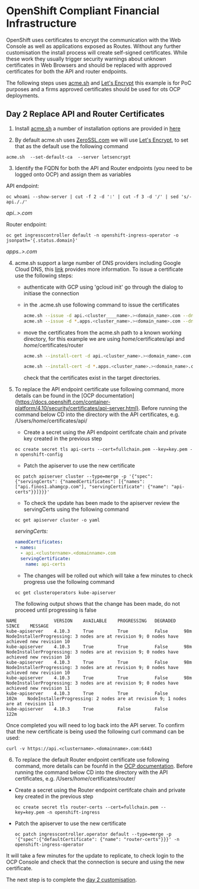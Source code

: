 # OpenShift Compliant Financial Infrastructure

OpenShift uses certificates to encrypt the communication with the Web Console as well as applications exposed as Routes. Without any further customisation the install process will create self-signed certificates. While these work they usually trigger security warnings about unknown certificates in Web Browsers and should be replaced with approved certificates for both the API and router endpoints. 

The following steps uses [acme.sh](https://github.com/acmesh-official/acme.sh) and [Let's Encrypt](https://letsencrypt.org/) this example is for PoC purposes and a firms approved certificates should be used for ots OCP deployments. 

## Day 2 Replace API and Router Certificates

1. Install [acme.sh](https://github.com/acmesh-official/acme.sh) a number of installation options are provided in [here](https://github.com/acmesh-official/acme.sh#1-how-to-install)

2. By default acme.sh uses [ZeroSSL.com](https://github.com/acmesh-official/acme.sh/wiki/ZeroSSL.com-CA) we will use [Let's Encrypt](https://letsencrypt.org/), to set that as the default use the following command

```shell
acme.sh  --set-default-ca  --server letsencrypt
```

3. Identify the FQDN for both the API and Router endpoints (you need to be logged onto OCP) and assign them as variables

API endpoint:

```shell
oc whoami --show-server | cut -f 2 -d ':' | cut -f 3 -d '/' | sed 's/-api././'
```
*api.<clustername>.><domainname>.com*

Router endpoint:

```shell
oc get ingresscontroller default -n openshift-ingress-operator -o jsonpath='{.status.domain}'
```

*apps.<clustername>.><domainname>.com*


4. acme.sh support a large number of DNS providers including Google Cloud DNS, this [link](https://github.com/acmesh-official/acme.sh/wiki/dnsapi#49-use-google-cloud-dns-api-to-automatically-issue-cert) provides more information. To issue a certificate use the following steps:

    - authenticate with GCP using 'gcloud init' go through the dialog to initiase the connection 
    - in the .acme.sh use following command to issue the certificates
      
      ```bash
      acme.sh --issue -d api.<cluster____name>.><domain_name>.com --dns dns_gcloud
      acme.sh --issue -d *.apps.<cluster_name>.><domain_name>.com --dns dns_gcloud
      ```

    - move the certificates from the acme.sh path to a known working directory, for this example we are using *home*/certificates/api and *home*/certificates/router

      ```bash
      acme.sh --install-cert -d api.<cluster_name>.><domain_name>.com --cert-file /Users/*home*/certificates/api/cert.pem --key-file /Users/*home*/certificates/api/key.pem --fullchain-file /Users/*home*/certificates/api/fullchain.pem --ca-file /Users/*home*/certificates/api/ca.cer

      acme.sh --install-cert -d *.apps.<cluster_name>.><domain_name>.com --cert-file /Users/*home*/certificates/router/cert.pem --key-file /Users/*home*/certificates/router/key.pem --fullchain-file /Users/*home*/certificates/router/fullchain.pem --ca-file /Users/*home*/certificates/router/ca.cer
      ```

      check that the certificates exist in the target directories.

5. To replace the API endpoint certificate use following command, more details can be found in the [OCP documentation]{https://docs.openshift.com/container-platform/4.10/security/certificates/api-server.html}. Before running the command below CD into the directory with the API certificates, e.g. /Users/*home*/certificates/api/ 

      - Create a secret using the API endpoint certifcate chain and private key created in the previous step

    ```shell
    oc create secret tls api-certs --cert=fullchain.pem --key=key.pem -n openshift-config
    ```

      - Patch the apiserver to use the new certificate
    
    ```shell
    oc patch apiserver cluster --type=merge -p '{"spec":{"servingCerts": {"namedCertificates": [{"names": ["api.finos1.ahamgcp.com"], "servingCertificate": {"name": "api-certs"}}]}}}'
    ```

      - To check the update has been made to the apiserver review the servingCerts using the following command

    ```shell
    oc get apiserver cluster -o yaml
    ```
    
    *servingCerts:*
    ```yaml
    namedCertificates:
    - names:
      - api.<clustername>.<domainname>.com
      servingCertificate:
        name: api-certs
     ```

      - The changes will be rolled out which will take a few minutes to check progress use the following command

      ```shell
      oc get clusteroperators kube-apiserver
      ```

      The following output shows that the change has been made, do not proceed until progressing is false


```console
NAME              VERSION    AVAILABLE    PROGRESSING   DEGRADED   SINCE    MESSAGE 
kube-apiserver    4.10.3     True         True          False      98m     NodeInstallerProgressing: 3 nodes are at revision 9; 0 nodes have achieved new revision 10 
kube-apiserver    4.10.3     True         True          False      98m     NodeInstallerProgressing: 3 nodes are at revision 9; 0 nodes have achieved new revision 10 
kube-apiserver    4.10.3     True         True          False      98m     NodeInstallerProgressing: 3 nodes are at revision 9; 0 nodes have achieved new revision 10 
kube-apiserver    4.10.3     True         True          False      98m     NodeInstallerProgressing: 3 nodes are at revision 9; 0 nodes have achieved new revision 11 
kube-apiserver    4.10.3     True         True          False      102m    NodeInstallerProgressing: 2 nodes are at revision 9; 1 nodes are at revision 11 
kube-apiserver    4.10.3     True         False         False      122m 
```


Once completed you will need to log back into the API server. To confirm that the new certificate is being used the following curl command can be used:

```shell
curl -v https://api.<clustername>.<domainname>.com:6443
```

6. To replace the default Router endpoint certificate use following command, more details can be founfd in the [OCP documentation](https://docs.openshift.com/container-platform/4.10/security/certificates/replacing-default-ingress-certificate.html). Before running the command below CD into the directory with the API certificates, e.g. /Users/*home*/certificates/router/ 

 - Create a secret using the Router endpoint certifcate chain and private key created in the previous step

    ```shell
    oc create secret tls router-certs --cert=fullchain.pem --key=key.pem -n openshift-ingress
    ```

  - Patch the apiserver to use the new certificate
    
    ```shell
    oc patch ingresscontroller.operator default --type=merge -p '{"spec":{"defaultCertificate": {"name": "router-certs"}}}' -n openshift-ingress-operator
    ```

It will take a few minutes for the update to replicate, to check login to the OCP Console and check that the connection is secure and using the new certificate. 

The next step is to complete the [day 2 customisation](/accelerators/kubernetes/ocp/gcp/05_implement_ocp_compliance_operator/implement_ocp_compliance_operator.md).
